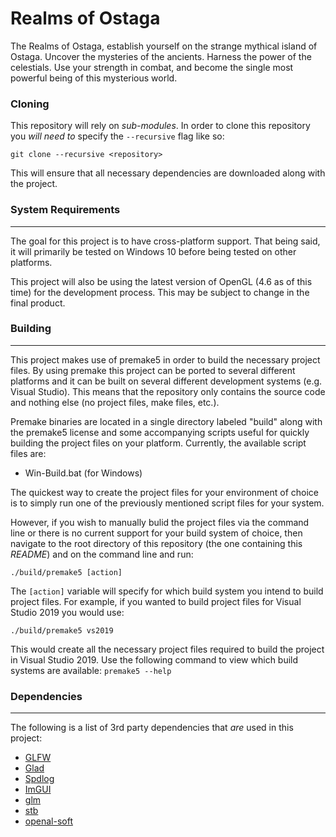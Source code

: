 # Realms of Ostaga

The Realms of Ostaga, establish yourself on the strange mythical island of Ostaga. Uncover the mysteries of the ancients. Harness the power of the celestials. Use your strength in combat, and become the single most powerful being of this mysterious world.

### Cloning

This repository will rely on *sub-modules*. In order to clone this repository you *will need to* specify the `--recursive` flag like so:

    git clone --recursive <repository>

This will ensure that all necessary dependencies are downloaded along with the project.

### System Requirements
---

The goal for this project is to have cross-platform support. That being said, it will primarily be tested on Windows 10 before being tested on other platforms.

This project will also be using the latest version of OpenGL (4.6 as of this time) for the development process. This may be subject to change in the final product.

### Building
---
This project makes use of premake5 in order to build the necessary project files. By using premake this project can be ported to several different platforms and it can be built on several different development systems (e.g. Visual Studio). This means that the repository only contains the source code and nothing else (no project files, make files, etc.).

Premake binaries are located in a single directory labeled "build" along with the premake5 license and some accompanying scripts useful for quickly building the project files on your platform. Currently, the available script files are:
 - Win-Build.bat (for Windows)

The quickest way to create the project files for your environment of choice is to simply run one of the previously mentioned script files for your system.

However, if you wish to manually bulid the project files via the command line or there is no current support for your build system of choice, then navigate to the root directory of this repository (the one containing this *README*) and on the command line and run:

    ./build/premake5 [action]

The `[action]` variable will specify for which build system you intend to build project files. For example, if you wanted to build project files for Visual Studio 2019 you would use:

    ./build/premake5 vs2019

This would create all the necessary project files required to build the project in Visual Studio 2019. Use the following command to view which build systems are available: ```premake5 --help```

### Dependencies
---
The following is a list of 3rd party dependencies that *are* used in this project:

 - [GLFW](https://gitlab.com/Sympleque/glfw)
 - [Glad](https://glad.dav1d.de/)
 - [Spdlog](https://github.com/gabime/spdlog)
 - [ImGUI](https://gitlab.com/Sympleque/imgui)
 - [glm](https://github.com/g-truc/glm)
 - [stb](https://github.com/nothings/stb)
 - [openal-soft](https://gitlab.com/Sympleque/openal-soft)